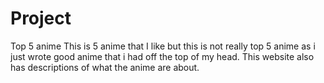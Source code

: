 # Project
Top 5 anime 
This is 5 anime that I like but this is not really top 5 anime as i just wrote good anime that i had off the top of my head.
This website also has descriptions of what the anime are about.
